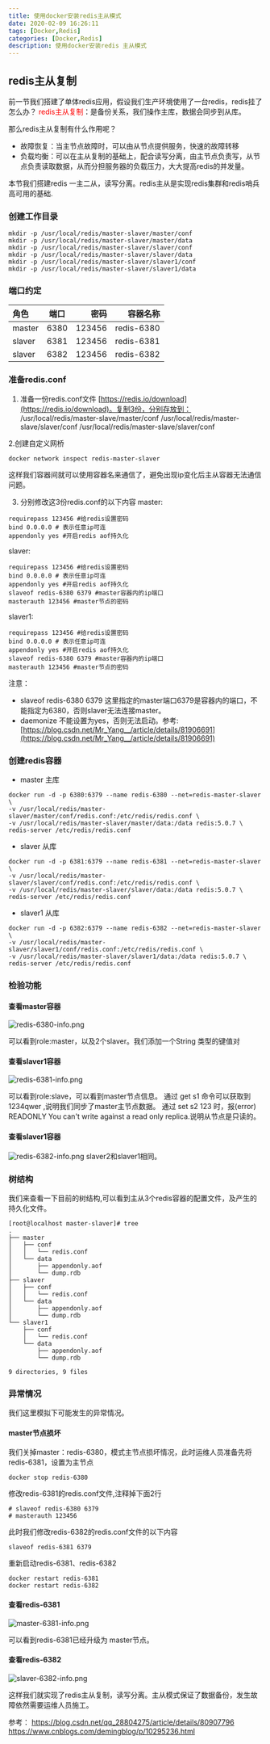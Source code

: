```yaml
---
title: 使用docker安装redis主从模式
date: 2020-02-09 16:26:11
tags: [Docker,Redis]
categories: [Docker,Redis]
description: 使用docker安装redis 主从模式
---
```

## redis主从复制

前一节我们搭建了单体redis应用，假设我们生产环境使用了一台redis，redis挂了怎么办？
<font color=red>redis主从复制</font>：是备份关系，我们操作主库，数据会同步到从库。

那么redis主从复制有什么作用呢？
* 故障恢复：当主节点故障时，可以由从节点提供服务，快速的故障转移
* 负载均衡：可以在主从复制的基础上，配合读写分离，由主节点负责写，从节点负责读取数据，从而分担服务器的负载压力，大大提高redis的并发量。

本节我们搭建redis 一主二从，读写分离。redis主从是实现redis集群和redis哨兵高可用的基础.

### 创建工作目录
```
mkdir -p /usr/local/redis/master-slaver/master/conf
mkdir -p /usr/local/redis/master-slaver/master/data
mkdir -p /usr/local/redis/master-slaver/slaver/conf
mkdir -p /usr/local/redis/master-slaver/slaver/data
mkdir -p /usr/local/redis/master-slaver/slaver1/conf
mkdir -p /usr/local/redis/master-slaver/slaver1/data
```

### 端口约定

|角色|端口|密码|容器名称|
|:---|:---:|---:|---:|
|master |6380  |123456 |redis-6380|
|slaver |6381  |123456 |redis-6381|
|slaver |6382  |123456 |redis-6382|

### 准备redis.conf

1. 准备一份redis.conf文件 [https://redis.io/download](https://redis.io/download)。复制3份，分别存放到：
/usr/local/redis/master-slave/master/conf
/usr/local/redis/master-slave/slaver/conf
/usr/local/redis/master-slave/slaver/conf

2.创建自定义网桥
```
docker network inspect redis-master-slaver
```
这样我们容器间就可以使用容器名来通信了，避免出现ip变化后主从容器无法通信问题。

3. 分别修改这3份redis.conf的以下内容
master:
```
requirepass 123456 #给redis设置密码
bind 0.0.0.0 # 表示任意ip可连
appendonly yes #开启redis aof持久化
```
slaver:
```
requirepass 123456 #给redis设置密码
bind 0.0.0.0 # 表示任意ip可连
appendonly yes #开启redis aof持久化
slaveof redis-6380 6379 #master容器内的ip端口
masterauth 123456 #master节点的密码
```
slaver1:
```
requirepass 123456 #给redis设置密码
bind 0.0.0.0 # 表示任意ip可连
appendonly yes #开启redis aof持久化
slaveof redis-6380 6379 #master容器内的ip端口
masterauth 123456 #master节点的密码
```
注意：
* slaveof redis-6380 6379 这里指定的master端口6379是容器内的端口，不能指定为6380，否则slaver无法连接master。
* daemonize 不能设置为yes，否则无法启动。参考:[https://blog.csdn.net/Mr_Yang__/article/details/81906691](https://blog.csdn.net/Mr_Yang__/article/details/81906691)

### 创建redis容器

* master 主库
```
docker run -d -p 6380:6379 --name redis-6380 --net=redis-master-slaver \
-v /usr/local/redis/master-slaver/master/conf/redis.conf:/etc/redis/redis.conf \
-v /usr/local/redis/master-slaver/master/data:/data redis:5.0.7 \
redis-server /etc/redis/redis.conf
```
* slaver 从库
```
docker run -d -p 6381:6379 --name redis-6381 --net=redis-master-slaver \
-v /usr/local/redis/master-slaver/slaver/conf/redis.conf:/etc/redis/redis.conf \
-v /usr/local/redis/master-slaver/slaver/data:/data redis:5.0.7 \
redis-server /etc/redis/redis.conf
```
* slaver1 从库
```
docker run -d -p 6382:6379 --name redis-6382 --net=redis-master-slaver \
-v /usr/local/redis/master-slaver/slaver1/conf/redis.conf:/etc/redis/redis.conf \
-v /usr/local/redis/master-slaver/slaver1/data:/data redis:5.0.7 \
redis-server /etc/redis/redis.conf
```
### 检验功能
#### 查看master容器
![redis-6380-info.png](/images/redis/redis-6380-info.png)

可以看到role:master，以及2个slaver。我们添加一个String 类型的键值对

#### 查看slaver1容器
![redis-6381-info.png](/images/redis/redis-6381-info.png)

可以看到role:slave，可以看到master节点信息。
通过 get s1 命令可以获取到1234qwer ,说明我们同步了master主节点数据。
通过 set s2 123 时，报(error) READONLY You can't write against a read only replica.说明从节点是只读的。

#### 查看slaver1容器
![redis-6382-info.png](/images/redis/redis-6382-info.png)
slaver2和slaver1相同。

### 树结构
我们来查看一下目前的树结构,可以看到主从3个redis容器的配置文件，及产生的持久化文件。
```
[root@localhost master-slaver]# tree
.
├── master
│   ├── conf
│   │   └── redis.conf
│   └── data
│       ├── appendonly.aof
│       └── dump.rdb
├── slaver
│   ├── conf
│   │   └── redis.conf
│   └── data
│       ├── appendonly.aof
│       └── dump.rdb
└── slaver1
    ├── conf
    │   └── redis.conf
    └── data
        ├── appendonly.aof
        └── dump.rdb

9 directories, 9 files

```
### 异常情况
我们这里模拟下可能发生的异常情况。

#### master节点损坏

我们关掉master：redis-6380，模式主节点损坏情况，此时运维人员准备先将redis-6381，设置为主节点
```
docker stop redis-6380
```
修改redis-6381的redis.conf文件,注释掉下面2行
```
# slaveof redis-6380 6379 
# masterauth 123456 
```
此时我们修改redis-6382的redis.conf文件的以下内容
```
slaveof redis-6381 6379
```
重新启动redis-6381、redis-6382
```
docker restart redis-6381
docker restart redis-6382
```
#### 查看redis-6381

![master-6381-info.png](/images/redis/master-6381-info.png)

可以看到redis-6381已经升级为 master节点。

#### 查看redis-6382

![slaver-6382-info.png](/images/redis/slaver-6382-info.png)

这样我们就实现了redis主从复制，读写分离。主从模式保证了数据备份，发生故障依然需要运维人员施工。

参考：
https://blog.csdn.net/qq_28804275/article/details/80907796
https://www.cnblogs.com/demingblog/p/10295236.html